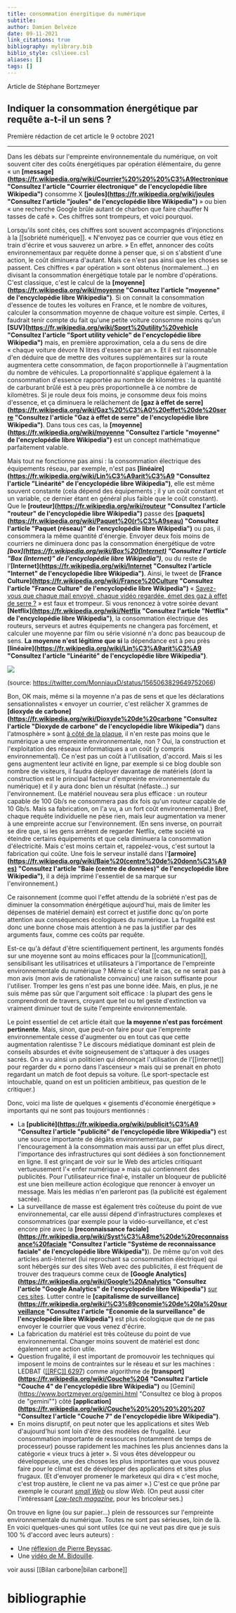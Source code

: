 ```yaml
---
title: consommation énergitique du numérique
subtitle:
author: Damien Belvèze
date: 09-11-2021
link_citations: true
bibliography: mylibrary.bib
biblio_style: csl\ieee.csl
aliases: []
tags: []
---
```



Article de Stéphane Bortzmeyer

## Indiquer la consommation énergétique par requête a-t-il un sens ?

Première rédaction de cet article le 9 octobre 2021  

---

Dans les débats sur l'empreinte environnementale du numérique, on voit souvent citer des coûts énergétiques par opération élémentaire, du genre « un **[message](https://fr.wikipedia.org/wiki/Courrier%20%20%20%C3%A9lectronique "Consultez l'article "Courrier   électronique" de l'encyclopédie libre Wikipedia")** consomme X **[joules](https://fr.wikipedia.org/wiki/joules "Consultez l'article "joules" de l'encyclopédie libre Wikipedia")** » ou bien « une recherche Google brûle autant de charbon que faire chauffer N tasses de café ». Ces chiffres sont trompeurs, et voici pourquoi.

Lorsqu'ils sont cités, ces chiffres sont souvent accompagnés d'injonctions à la [[sobriété numérique]]. « N'envoyez pas ce courrier que vous étiez en train d'écrire et vous sauverez un arbre. » En effet, annoncer des coûts environnementaux par requête donne à penser que, si on s'abstient d'une action, le coût diminuera d'autant. Mais ce n'est pas ainsi que les choses se passent. Ces chiffres « par opération » sont obtenus (normalement…) en divisant la consommation énergétique totale par le nombre d'opérations. C'est classique, c'est le calcul de la **[moyenne](https://fr.wikipedia.org/wiki/moyenne "Consultez l'article "moyenne" de l'encyclopédie libre Wikipedia")**. Si on connait la consommation d'essence de toutes les voitures en France, et le nombre de voitures, calculer la consommation moyenne de chaque voiture est simple. Certes, il faudrait tenir compte du fait qu'une petite voiture consomme moins qu'un **[SUV](https://fr.wikipedia.org/wiki/Sport%20utility%20vehicle "Consultez l'article "Sport utility vehicle" de l'encyclopédie libre Wikipedia")** mais, en première approximation, cela a du sens de dire « chaque voiture dévore N litres d'essence par an ». Et il est raisonnable d'en déduire que de mettre des voitures supplémentaires sur la route augmentera cette consommation, de façon proportionnelle à l'augmentation du nombre de véhicules. La proportionnalité s'applique également à la consommation d'essence rapportée au nombre de kilomètres : la quantité de carburant brûlé est à peu près proportionnelle à ce nombre de kilomètres. Si je roule deux fois moins, je consomme deux fois moins d'essence, et ça diminuera le relâchement de **[gaz à effet de serre](https://fr.wikipedia.org/wiki/Gaz%20%C3%A0%20effet%20de%20serre "Consultez l'article "Gaz à effet de serre" de l'encyclopédie libre Wikipedia")**. Dans tous ces cas, la **[moyenne](https://fr.wikipedia.org/wiki/moyenne "Consultez l'article "moyenne" de l'encyclopédie libre Wikipedia")** est un concept mathématique parfaitement valable.

Mais tout ne fonctionne pas ainsi : la consommation électrique des équipements réseau, par exemple, n'est pas **[linéaire](https://fr.wikipedia.org/wiki/Lin%C3%A9arit%C3%A9 "Consultez l'article "Linéarité" de l'encyclopédie libre Wikipedia")**, elle est même souvent constante (cela dépend des équipements ; il y un coût constant et un variable, ce dernier étant en général plus faible que le coût constant). Que le **[routeur](https://fr.wikipedia.org/wiki/routeur "Consultez l'article "routeur" de l'encyclopédie libre Wikipedia")** passe des **[paquets](https://fr.wikipedia.org/wiki/Paquet%20(r%C3%A9seau) "Consultez l'article "Paquet (réseau)" de l'encyclopédie libre Wikipedia")** ou pas, il consommera la même quantité d'énergie. Envoyer deux fois moins de courriers ne diminuera donc pas la consommation énergétique de votre _**[box](https://fr.wikipedia.org/wiki/Box%20(Internet) "Consultez l'article "Box (Internet)" de l'encyclopédie libre Wikipedia")**_, ou du reste de l'**[Internet](https://fr.wikipedia.org/wiki/Internet "Consultez l'article "Internet" de l'encyclopédie libre Wikipedia")**. Ainsi, le tweet de **[France Culture](https://fr.wikipedia.org/wiki/France%20Culture "Consultez l'article "France Culture" de l'encyclopédie libre Wikipedia")** « [Savez-vous que chaque mail envoyé, chaque vidéo regardée, émet des gaz à effet de serre ?](https://twitter.com/franceculture/status/1400011378258284544) » est faux et trompeur. Si vous renoncez à votre soirée devant **[Netflix](https://fr.wikipedia.org/wiki/Netflix "Consultez l'article "Netflix" de l'encyclopédie libre Wikipedia")**, la consommation électrique des routeurs, serveurs et autres équipements ne changera pas forcément, et calculer une moyenne par film ou série visionné n'a donc pas beaucoup de sens. **La moyenne n'est légitime que si** la dépendance est à peu près **[linéaire](https://fr.wikipedia.org/wiki/Lin%C3%A9arit%C3%A9 "Consultez l'article "Linéarité" de l'encyclopédie libre Wikipedia")**.

![](images/equivalent_GED.PNG)

(source: https://twitter.com/MonniauxD/status/1565063829649752066)

Bon, OK mais, même si la moyenne n'a pas de sens et que les déclarations sensationnalistes « envoyer un courrier, c'est relâcher X grammes de **[dioxyde de carbone](https://fr.wikipedia.org/wiki/Dioxyde%20de%20carbone "Consultez l'article "Dioxyde de carbone" de l'encyclopédie libre Wikipedia")** dans l'atmosphère » sont [à côté de la plaque](https://twitter.com/pbeyssac/status/1338814678189879297), il n'en reste pas moins que le numérique a une empreinte environnementale, non ? Oui, la construction et l'exploitation des réseaux informatiques a un coût (y compris environnemental). Ce n'est pas un coût à l'utilisation, d'accord. Mais si les gens augmentent leur activité en ligne, par exemple si ce blog double son nombre de visiteurs, il faudra déployer davantage de matériels (dont la construction est le principal facteur d'empreinte environnementale du numérique) et il y aura donc bien un résultat (néfaste…) sur l'environnement. (Le matériel nouveau sera plus efficace : un routeur capable de 100 Gb/s ne consommera pas dix fois qu'un routeur capable de 10 Gb/s. Mais sa fabrication, on l'a vu, a un fort coût environnemental.) Bref, chaque requête individuelle ne pèse rien, mais leur augmentation va mener à une empreinte accrue sur l'environnement. (En sens inverse, on pourrait se dire que, si les gens arrêtent de regarder Netflix, cette société va éteindre certains équipements et que cela diminuera la consommation d'électricité. Mais c'est moins certain et, rappelez-vous, c'est surtout la fabrication qui coûte. Une fois le serveur installé dans l'**[armoire](https://fr.wikipedia.org/wiki/Baie%20(centre%20de%20donn%C3%A9es) "Consultez l'article "Baie (centre de données)" de l'encyclopédie libre Wikipedia")**, il a déjà imprimé l'essentiel de sa marque sur l'environnement.)

Ce raisonnement (comme quoi l'effet attendu de la sobriété n'est pas de diminuer la consommation énérgétique aujourd'hui, mais de limiter les dépenses de matériel demain) est correct et justifie donc qu'on porte attention aux conséquences écologiques du numérique. La frugalité est donc une bonne chose mais attention à ne pas la justifier par des arguments faux, comme ces coûts par requête.

Est-ce qu'à défaut d'être scientifiquement pertinent, les arguments fondés sur une moyenne sont au moins efficaces pour la [[communication]], sensibilisant les utilisatrices et utilisateurs à l'importance de l'empreinte environnementale du numérique ? Même si c'était le cas, ce ne serait pas à mon avis (mon avis de rationaliste convaincu) une raison suffisante pour l'utiliser. Tromper les gens n'est pas une bonne idée. Mais, en plus, je ne suis même pas sûr que l'argument soit efficace : la plupart des gens le comprendront de travers, croyant que tel ou tel geste d'extinction va vraiment diminuer tout de suite l'empreinte environnementale.

Le point essentiel de cet article était que **la moyenne n'est pas forcément pertinente**. Mais, sinon, que peut-on faire pour que l'empreinte environnementale cesse d'augmenter ou en tout cas que cette augmentation ralentisse ? Le discours médiatique dominant est plein de conseils absurdes et évite soigneusement de s'attaquer à des usages sacrés. On a vu ainsi un politicien qui dénonçait l'utilisation de l'[[internet]] pour regarder du « porno dans l'ascenseur » mais qui se prenait en photo regardant un match de foot depuis sa voiture. (Le sport-spectacle est intouchable, quand on est un politicien ambitieux, pas question de le critiquer.)

Donc, voici ma liste de quelques « gisements d'économie énergétique » importants qui ne sont pas toujours mentionnés :

-   La **[publicité](https://fr.wikipedia.org/wiki/publicit%C3%A9 "Consultez l'article "publicité" de l'encyclopédie libre Wikipedia")** est une source importante de dégâts environnementaux, par l'encouragement à la consommation mais aussi par un effet plus direct, l'importance des infrastructures qui sont dédiées à son fonctionnement en ligne. Il est grinçant de voir sur le Web des articles critiquant vertueusement l'« enfer numérique » mais qui contiennent des publicités. Pour l'utilisateur·rice final·e, installer un bloqueur de publicité est une bien meilleure action écologique que renoncer à envoyer un message. Mais les médias n'en parleront pas (la publicité est également sacrée).
-   La surveillance de masse est également très coûteuse du point de vue environnemental, car elle aussi dépend d'infrastructures complexes et consommatrices (par exemple pour la vidéo-surveillance, et c'est encore pire avec la **[reconnaissance faciale](https://fr.wikipedia.org/wiki/Syst%C3%A8me%20de%20reconnaissance%20faciale "Consultez l'article "Système de reconnaissance faciale" de l'encyclopédie libre Wikipedia")**). De même qu'on voit des articles anti-Internet (lui reprochant sa consommation électrique) qui sont hébergés sur des sites Web avec des publicités, il est fréquent de trouver des traqueurs comme ceux de **[Google Analytics](https://fr.wikipedia.org/wiki/Google%20Analytics "Consultez l'article "Google Analytics" de l'encyclopédie libre Wikipedia")** [sur ces sites](https://twitter.com/Shnoulle/status/1445008372428836866). Lutter contre le **[capitalisme de surveillance](https://fr.wikipedia.org/wiki/%C3%89conomie%20de%20la%20surveillance "Consultez l'article "Économie de la surveillance" de l'encyclopédie libre Wikipedia")** est plus écologique que de ne pas envoyer le courrier que vous venez d'écrire.
-   La fabrication du matériel est très coûteuse du point de vue environnemental. Changer moins souvent de matériel est donc également une action utile.
-   Question frugalité, il est important de promouvoir les techniques qui imposent le moins de contraintes sur le réseau et sur les machines : LEDBAT ([[[RFC]] 6297](https://www.bortzmeyer.org/6297.html "Consultez l'analyse du RFC 6297")) comme algorithme de **[transport](https://fr.wikipedia.org/wiki/Couche%204 "Consultez l'article "Couche 4" de l'encyclopédie libre Wikipedia")** ou [Gemini](https://www.bortzmeyer.org/gemini.html "Consultez ce blog à propos de "gemini"") côté **[application](https://fr.wikipedia.org/wiki/Couche%20%20%20%20%207 "Consultez l'article "Couche     7" de l'encyclopédie libre Wikipedia")**.
-   En moins disruptif, on peut noter que les applications et sites Web d'aujourd'hui sont loin d'être des modèles de frugalité. Leur consommation importante de ressources (notamment de temps de processeur) pousse rapidement les machines les plus anciennes dans la catégorie « vieux trucs à jeter ». Si vous êtes développeur ou développeuse, une des choses les plus importantes que vous pouvez faire pour le climat est de développer des applications et sites plus frugaux. (Et d'envoyer promener le marketeux qui dira « c'est moche, c'est trop austère, le client ne va pas aimer ».) C'est ce que prône par exemple le courant _[small Web](https://benhoyt.com/writings/the-small-web-is-beautiful/)_ ou _slow Web_. (On peut aussi citer l'intéressant _[Low-tech magazine](https://www.lowtechmagazine.com/)_, pour les bricoleur·ses.)

On trouve en ligne (ou sur papier…) plein de ressources sur l'empreinte environnementale du numérique. Toutes ne sont pas sérieuses, loin de là. En voici quelques-unes qui sont utiles (ce qui ne veut pas dire que je suis 100 % d'accord avec leurs auteurs) :

-   Une [réflexion de Pierre Beyssac](https://signal.eu.org/blog/2021/03/09/limpact-environnemental-du-volume-de-donnees-une-arnaque-intellectuelle/).
-   Une [vidéo de M. Bidouille](https://video.monsieurbidouille.fr/w/b9029464-4ac8-4a1c-bf35-777fb19a0707).


voir aussi [[Bilan carbone|bilan carbone]]

# bibliographie


